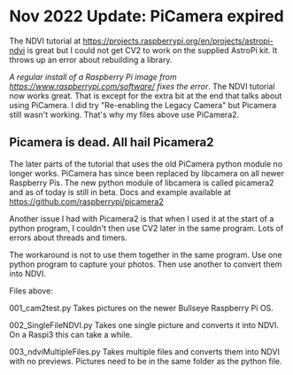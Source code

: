 # Nov 2022 Update: PiCamera expired

The NDVI tutorial at https://projects.raspberrypi.org/en/projects/astropi-ndvi is great but I could not get CV2 to work on the supplied AstroPi kit.
It throws up an error about rebuilding a library. 

*A regular install of a Raspberry Pi image from https://www.raspberrypi.com/software/ fixes the error*. The NDVI tutorial now works great.
That is except for the extra bit at the end that talks about using PiCamera. I did try "Re-enabling the Legacy Camera" but Picamera still wasn't working. That's why my files above use PiCamera2.

## Picamera is dead. All hail Picamera2

The later parts of the tutorial that uses the old PiCamera python module no longer works. PiCamera has since been replaced by libcamera on all newer Raspberry Pis. The new python module of libcamera is called picamera2 and as of today is still in beta. Docs and example available at https://github.com/raspberrypi/picamera2

Another issue I had with Picamera2 is that when I used it at the start of a python program, I couldn't then use CV2 later in the same program. Lots of errors about threads and timers.

The workaround is not to use them together in the same program. Use one python program to capture your photos. Then use another to convert them into NDVI.

Files above:

001_cam2test.py Takes pictures on the newer Bullseye Raspberry Pi OS.

002_SingleFileNDVI.py Takes one single picture and converts it into NDVI. On a Raspi3 this can take a while.

003_ndviMultipleFiles.py Takes multiple files and converts them into NDVI with no previews. Pictures need to be in the same folder as the python file.
